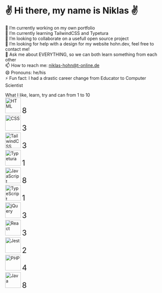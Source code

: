 <h1>✌️ Hi there, my name is Niklas ✌️</h1>

🔭 I’m currently working on my own portfolio </br>
🌱 I’m currently learning TailwindCSS and Typetura </br>
👯 I’m looking to collaborate on a usefull open source project </br>
🤔 I’m looking for help with a design for my website hohn.dev, feel free to contact me! </br>
💬 Ask me about EVERYTHING, so we can both learn something from each other </br>
📫 How to reach me: niklas-hohn@t-online.de </br>
😄 Pronouns: he/his </br>
⚡ Fun fact: I had a drastic career change from Educator to Computer Scientist </br>

What I like, learn, try and can from 1 to 10
</br><img src="https://cdn.worldvectorlogo.com/logos/html-1.svg" alt="HTML" width="50"/> <font size="5">8</font>
</br><img src="https://cdn.worldvectorlogo.com/logos/css-3.svg" alt="CSS" width="50"/> <font size="5">3</font>
</br><img src="https://cdn.worldvectorlogo.com/logos/tailwindcss.svg" alt="TailwindCSS" width="50"/> <font size="5">3</font>
</br><img src="https://www.gitbook.com/cdn-cgi/image/width=40,height=40,fit=contain,dpr=1,format=auto/https%3A%2F%2F65906598-files.gitbook.io%2F~%2Ffiles%2Fv0%2Fb%2Fgitbook-legacy-files%2Fo%2Fspaces%252F-M4Ey631k8dDtU4EDVwP%252Favatar-1586184645718.png%3Fgeneration%3D1586184646056512%26alt%3Dmedia" alt="Typetura" width="50"/> <font size="5">1</font>
</br><img src="https://cdn.worldvectorlogo.com/logos/logo-javascript.svg" alt="JavaScript" width="50"/> <font size="5">8</font>
</br><img src="https://cdn.worldvectorlogo.com/logos/typescript.svg" alt="TypeScript" width="50"/> <font size="5">1</font>
</br><img src="https://cdn.worldvectorlogo.com/logos/jquery-4.svg" alt="jQuery" width="50"/> <font size="5">3</font>
</br><img src="https://cdn.worldvectorlogo.com/logos/react-2.svg" alt="React" width="50"/> <font size="5">3</font>
</br><img src="https://seeklogo.com/images/J/jest-logo-F9901EBBF7-seeklogo.com.png" alt="Jest" width="50"/> <font size="5">2</font>
</br><img src="https://cdn.worldvectorlogo.com/logos/php-1.svg" alt="PHP" width="50"/> <font size="5">4</font>
</br><img src="https://cdn.worldvectorlogo.com/logos/java-14.svg" alt="Java" width="50"/> <font size="5">8</font>


